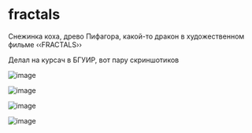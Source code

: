 # fractals
Снежинка коха, древо Пифагора, какой-то дракон в художественном фильме ‹‹FRACTALS››

Делал на курсач в БГУИР, вот пару скриншотиков

![image](https://user-images.githubusercontent.com/2446589/64079369-75603480-ccef-11e9-8a7b-49d9c8c5d2e3.png)

![image](https://user-images.githubusercontent.com/2446589/64079363-611c3780-ccef-11e9-8d7e-6dcf55b60ac0.png)

![image](https://user-images.githubusercontent.com/2446589/64079372-7a24e880-ccef-11e9-947e-b7b079c6e8b1.png)

![image](https://user-images.githubusercontent.com/2446589/64079367-709b8080-ccef-11e9-9c00-4b4ce8b9faa4.png)
